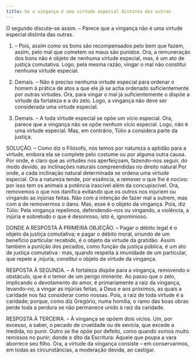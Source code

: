 ```yaml
---
title: Se a vingança é uma virtude especial distinta das outras
---
```


O segundo discute–se assim. – Parece que a vingança não é uma virtude especial distinta das outras.  

1. – Pois, assim como os bons são recompensados pelo bem que fazem, assim, pelo mal que cometem os maus são punidos. Ora, a remuneração dos bons não é objeto de nenhuma virtude especial, mas, é um ato de justiça comutativa. Logo, pela mesma razão, vingar o mal não constitui nenhuma virtude especial.  

2. Demais. – Não é preciso nenhuma virtude especial para ordenar o homem à prática de atos a que ele já se acha ordenado suficientemente por outras virtudes. Ora, para vingar o mal já suficientemente o dispõe a virtude da fortaleza e a do zelo. Logo, a vingança não deve ser considerada uma virtude especial.  

3. Demais. – A toda virtude especial se opõe um vício especial. Ora, parece que a vingança não se opõe nenhum vício especial. Logo, não é uma virtude especial.  Mas, em contrário, Túlio a considera parte da justiça.  

SOLUÇÃO. – Como diz o Filósofo, nós temos por natureza a aptidão para a virtude, embora ela se complete pelo costume ou por alguma outra causa. Por onde, é claro que as virtudes nos aperfeiçoam, fazendo–nos seguir, do modo devido, as inclinações naturais compreendidas no direito natural Por onde, a cada inclinação natural determinada se ordena uma virtude especial. Ora a natureza tende, por essência, a remover o que lhe é nocivo: por isso tem os animais a potência irascível além da concupiscível. Ora, removemos o que nos danifica evitando que os outros nos injuriem ou vingando as injúrias feitas. Não com a intenção de fazer mal a outrem, mas com a de removermos o dano. Mas, esse é o objeto da vingança. Pois, diz Túlio: Pela vingança repelimos, defendendo–nos ou vingando, a violência, a injúria e sobretudo o que é desonroso, isto é, ignominioso.  

DONDE A RESPOSTA À PRIMEIRA OBJEÇÃO. – Pagar o débito legal é o objeto da justiça comutativa; e pagar o débito moral, oriundo de um benefício particular recebido, é o objeto da virtude da gratidão. Assim também a punição dos pecados, como função da justiça pública, é um ato de justiça comutativa : mas, quando respeita à imunidade de um particular, que repele a ,injuria, constitui o objeto da virtude da vingança.  

RESPOSTA À SEGUNDA. – A fortaleza dispõe para a vingança, removendo o obstáculo, que é o temor de um perigo iminente. Ao passo que o zelo, implicando o devotamento do amor, é primariamente a raiz da vingança, levando–no, a vingar as injúrias feitas, a Deus e aos próximos, as quais a caridade nos faz considerar como nossas. Pois, a raiz de toda virtude é a caridade; porque, como diz Gregório, numa homília, o ramo das boas obras perde toda a perdura se não permanece unido à raiz da caridade.  

RESPOSTA À TERCEIRA. – À vingança se opõem dois vícios. Um, por excesso, a saber, o pecado de crueldade ou de sevícia, que excede a medida, no punir. Outro se lhe opõe por defeito, como quando somos muito remissos no punir; donde o dito da Escritura: Aquele que poupa a vara aborrece seu filho. Ora, a virtude da vingança consiste – em conservarmos, em todas as circunstâncias, a moderação devida, ao castigar.